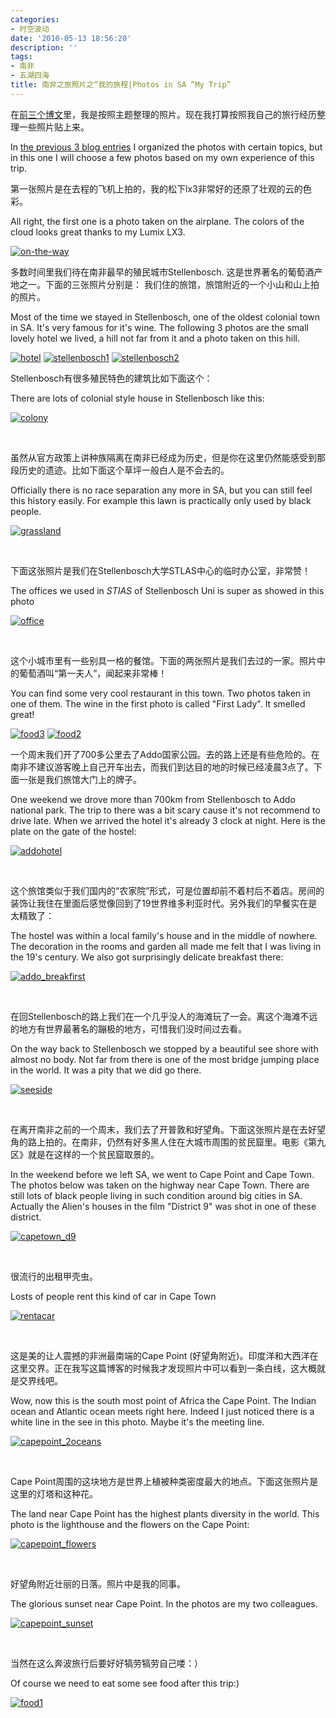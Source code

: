 ```yaml
---
categories:
- 时空波动
date: '2010-05-13 18:56:20'
description: ''
tags:
- 南非
- 五湖四海
title: 南非之旅照片之“我的旅程|Photos in SA “My Trip”
---
```

在[前三个博文](http://spacetimewave.net/tag/%E5%8D%97%E9%9D%9E)里，我是按照主题整理的照片。现在我打算按照我自己的旅行经历整理一些照片贴上来。



In [the previous 3 blog entries](http://spacetimewave.net/tag/%E5%8D%97%E9%9D%9E) I organized the photos with certain topics, but in this one I will choose a few photos based on my own experience of this trip.



第一张照片是在去程的飞机上拍的，我的松下lx3非常好的还原了壮观的云的色彩。



All right, the first one is a photo taken on the airplane. The colors of the cloud looks great thanks to my Lumix LX3\.



[![](/assets/spacetimewave/2010/05/on-the-way.jpg "on-the-way")](/assets/spacetimewave/2010/05/on-the-way.jpg)




多数时间里我们待在南非最早的殖民城市Stellenbosch. 这是世界著名的葡萄酒产地之一。下面的三张照片分别是： 我们住的旅馆，旅馆附近的一个小山和山上拍的照片。



Most of the time we stayed in Stellenbosch, one of the oldest colonial town in SA. It's very famous for it's wine. The following 3 photos are the small lovely hotel we lived, a hill not far from it and a photo taken on this hill.



[![](/assets/spacetimewave/2010/05/hotel.jpg "hotel")](/assets/spacetimewave/2010/05/hotel.jpg)
[![](/assets/spacetimewave/2010/05/stellenbosch1.jpg "stellenbosch1")](/assets/spacetimewave/2010/05/stellenbosch1.jpg)
[![](/assets/spacetimewave/2010/05/stellenbosch2.jpg "stellenbosch2")](/assets/spacetimewave/2010/05/stellenbosch2.jpg)



Stellenbosch有很多殖民特色的建筑比如下面这个：



There are lots of colonial style house in Stellenbosch like this:



[![](/assets/spacetimewave/2010/05/colony.jpg "colony")](/assets/spacetimewave/2010/05/colony.jpg)



 



虽然从官方政策上讲种族隔离在南非已经成为历史，但是你在这里仍然能感受到那段历史的遗迹。比如下面这个草坪一般白人是不会去的。



Officially there is no race separation any more in SA, but you can still feel this history easily. For example this lawn is practically only used by black people.



[![](/assets/spacetimewave/2010/05/grassland.jpg "grassland")](/assets/spacetimewave/2010/05/grassland.jpg)



 



下面这张照片是我们在Stellenbosch大学STLAS中心的临时办公室，非常赞！



The offices we used in *STIAS* of Stellenbosch Uni is super as showed in this photo



[![](/assets/spacetimewave/2010/05/office.jpg "office")](/assets/spacetimewave/2010/05/office.jpg)



 



这个小城市里有一些别具一格的餐馆。下面的两张照片是我们去过的一家。照片中的葡萄酒叫“第一夫人”，闻起来非常棒！



You can find some very cool restaurant in this town. Two photos taken in one of them. The wine in the first photo is called "First Lady". It smelled great!



[![](/assets/spacetimewave/2010/05/food3.jpg "food3")](/assets/spacetimewave/2010/05/food3.jpg)
[![](http://boke.9cheng.de/wp-content/uploads/2010/05/food2.jpg "food2")](http://boke.9cheng.de/wp-content/uploads/2010/05/food2.jpg)



一个周末我们开了700多公里去了Addo国家公园。去的路上还是有些危险的。在南非不建议游客晚上自己开车出去，而我们到达目的地的时候已经凌晨3点了。下面一张是我们旅馆大门上的牌子。



One weekend we drove more than 700km from Stellenbosch to Addo national park. The trip to there was a bit scary cause it's not recommend to drive late. When we arrived the hotel it's already 3 clock at night. Here is the plate on the gate of the hostel:



[![](/assets/spacetimewave/2010/05/addohotel.jpg "addohotel")](/assets/spacetimewave/2010/05/addohotel.jpg)



 



这个旅馆类似于我们国内的“农家院”形式，可是位置却前不着村后不着店。房间的装饰让我住在里面后感觉像回到了19世界维多利亚时代。另外我们的早餐实在是太精致了：



The hostel was within a local family's house and in the middle of nowhere. The decoration in the rooms and garden all made me felt that I was living in the 19's century. We also got surprisingly delicate breakfast there:



[![](/assets/spacetimewave/2010/05/addo_breakfirst.jpg "addo_breakfirst")](/assets/spacetimewave/2010/05/addo_breakfirst.jpg)



 



在回Stellenbosch的路上我们在一个几乎没人的海滩玩了一会。离这个海滩不远的地方有世界最著名的蹦极的地方，可惜我们没时间过去看。



On the way back to Stellenbosch we stopped by a beautiful see shore with almost no body. Not far from there is one of the most bridge jumping place in the world. It was a pity that we did go there.



[![](/assets/spacetimewave/2010/05/seeside.jpg "seeside")](/assets/spacetimewave/2010/05/seeside.jpg)



 



在离开南非之前的一个周末，我们去了开普敦和好望角。下面这张照片是在去好望角的路上拍的。在南非，仍然有好多黑人住在大城市周围的贫民窟里。电影《第九区》就是在这样的一个贫民窟取景的。



In the weekend before we left SA, we went to Cape Point and Cape Town. The photos below was taken on the highway near Cape Town. There are still lots of black people living in such condition around big cities in SA. Actually the Alien's houses in the film "District 9" was shot in one of these district.



[![](/assets/spacetimewave/2010/05/capetown_d9.jpg "capetown_d9")](/assets/spacetimewave/2010/05/capetown_d9.jpg)



 



很流行的出租甲壳虫。



Losts of people rent this kind of car in Cape Town



[![](/assets/spacetimewave/2010/05/rentacar.jpg "rentacar")](/assets/spacetimewave/2010/05/rentacar.jpg)



 



这是美的让人震撼的非洲最南端的Cape Point (好望角附近)。印度洋和大西洋在这里交界。正在我写这篇博客的时候我才发现照片中可以看到一条白线，这大概就是交界线吧。



Wow, now this is the south most point of Africa the Cape Point. The Indian ocean and Atlantic ocean meets right here. Indeed I just noticed there is a white line in the see in this photo. Maybe it's the meeting line.



[![](/assets/spacetimewave/2010/05/capepoint_2oceans.jpg "capepoint_2oceans")](/assets/spacetimewave/2010/05/capepoint_2oceans.jpg)



 



Cape Point周围的这块地方是世界上植被种类密度最大的地点。下面这张照片是这里的灯塔和这种花。



The land near Cape Point has the highest plants diversity in the world. This photo is the lighthouse and the flowers on the Cape Point:



[![](/assets/spacetimewave/2010/05/capepoint_flowers.jpg "capepoint_flowers")](/assets/spacetimewave/2010/05/capepoint_flowers.jpg)



 



好望角附近壮丽的日落。照片中是我的同事。



The glorious sunset near Cape Point. In the photos are my two colleagues.



[![](/assets/spacetimewave/2010/05/capepoint_sunset.jpg "capepoint_sunset")](/assets/spacetimewave/2010/05/capepoint_sunset.jpg)



 



当然在这么奔波旅行后要好好犒劳犒劳自己喽：）



Of course we need to eat some see food after this trip:)



[![](/assets/spacetimewave/2010/05/food1.jpg "food1")](/assets/spacetimewave/2010/05/food1.jpg)

